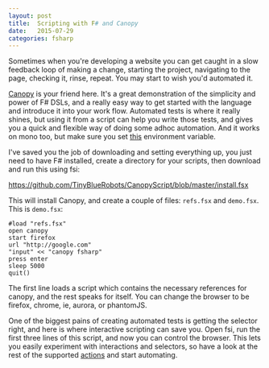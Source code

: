 ```yaml
---
layout: post
title:  Scripting with F# and Canopy
date:   2015-07-29
categories: fsharp
---
```

Sometimes when you're developing a website you can get caught in a slow feedback loop of making a change, starting the project, navigating to the page, checking it, rinse, repeat. You may start to wish you'd automated it.

[Canopy](http://lefthandedgoat.github.io/canopy/) is your friend here. It's a great demonstration of the simplicity and power of F# DSLs, and a really easy way to get started with the language and introduce it into your work flow. Automated tests is where it really shines, but using it from a script can help you write those tests, and gives you a quick and flexible way of doing some adhoc automation. And it works on mono too, but make sure you set [this](http://www.mono-project.com/docs/advanced/iomap) environment variable.

I've saved you the job of downloading and setting everything up, you just need to have F# installed, create a directory for your scripts, then download and run this using fsi:

https://github.com/TinyBlueRobots/CanopyScript/blob/master/install.fsx

This will install Canopy, and create a couple of files: ```refs.fsx``` and ```demo.fsx```. This is ```demo.fsx```:

	#load "refs.fsx"
	open canopy
	start firefox
	url "http://google.com"
	"input" << "canopy fsharp"
	press enter
	sleep 5000
	quit()

The first line loads a script which contains the necessary references for canopy, and the rest speaks for itself. You can change the browser to be firefox, chrome, ie, aurora, or phantomJS.

One of the biggest pains of creating automated tests is getting the selector right, and here is where interactive scripting can save you. Open fsi, run the first three lines of this script, and now you can control the browser. This lets you easily experiment with interactions and selectors, so have a look at the rest of the supported [actions](http://lefthandedgoat.github.io/canopy/actions.html) and start automating.
